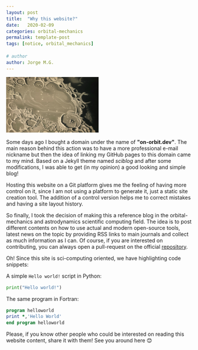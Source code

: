 ```yaml
---
layout: post
title:  "Why this website?"
date:   2020-02-09
categories: orbital-mechanics
permalink: template-post
tags: [notice, orbital_mechanics]

# author
author: Jorge M.G.
---
```


![image](img/moon.png)

Some days ago I bought a domain under the name of __"on-orbit.dev"__. The main
reason behind this action was to have a more professional e-mail nickname but
then the idea of linking my GitHub pages to this domain came to my mind. Based
on a Jekyll theme named *sciblog* and after some modifications, I was able to
get (in my opinion) a good looking and simple blog! 

Hosting this website on a Git platform gives me the feeling of having more
control on it, since I am not using a platform to generate it, just a static
site creation tool. The addition of a control version helps me to correct
mistakes and having a site layout history.

So finally, I took the decision of making this a  reference blog in the
orbital-mechanics and astrodynamics scientific computing field. The idea is to
post different contents on how to use actual and modern open-source tools,
latest news on the topic by providing RSS links to main journals and collect as
much information as I can. Of course, if you are interested on contributing,
you can always open a pull-request on the official
[repository](https://www.github.com/jorgepiloto/jorgepiloto.github.io).

Oh! Since this site is sci-computing oriented, we have highlighting code snippets:

A simple `Hello world!` script in Python:
```python
print("Hello world!")
```

The same program in Fortran:
```fortran
program helloworld
print *,'Hello World'
end program helloworld
```

Please, if you know other people who could be interested on reading this
website content, share it with them! See you around here 😊
